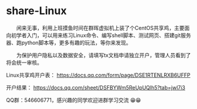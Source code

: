# share-Linux
　　闲来无事，利用上班摸鱼时间在群晖虚拟机上装了个CentOS共享鸡，主要面向初学者入门，可以用来练习Linux命令、编写shell脚本、测试网页、搭建git服务器、跑python脚本等，更多有趣的玩法，等你来发现。

　　为保护用户隐私以及数据安全，请填写tx文档申请独立开户，管理人员看到了将会统一审核。

Linux共享鸡开户表：
https://docs.qq.com/form/page/DSE1RTENLRXB6UFFP

开户结果：
https://docs.qq.com/sheet/DSFBYWm5ReUpUQlh5?tab=jwl7i3

QQ群：546606771，感兴趣的同学欢迎进群学习交流 😁😁
